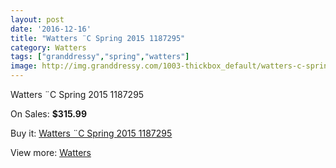 ```yaml
---
layout: post
date: '2016-12-16'
title: "Watters ¨C Spring 2015 1187295"
category: Watters
tags: ["granddressy","spring","watters"]
image: http://img.granddressy.com/1003-thickbox_default/watters-c-spring-2015-1187295.jpg
---
```

Watters ¨C Spring 2015 1187295

On Sales: **$315.99**
<a href="https://www.granddressy.com/en/watters/755-watters-c-spring-2015-1187295.html"><amp-img layout="responsive" width="600" height="600" src="//img.granddressy.com/1003-thickbox_default/watters-c-spring-2015-1187295.jpg" alt="Watters ¨C Spring 2015 1187295 0" /></a>

Buy it: [Watters ¨C Spring 2015 1187295](https://www.granddressy.com/en/watters/755-watters-c-spring-2015-1187295.html "Watters ¨C Spring 2015 1187295")

View more: [Watters](https://www.granddressy.com/en/33-watters "Watters")